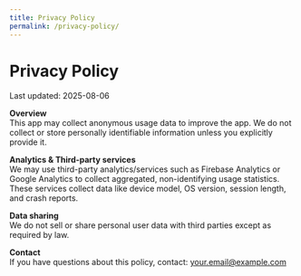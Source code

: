```yaml
---
title: Privacy Policy
permalink: /privacy-policy/
---
```


# Privacy Policy
Last updated: 2025-08-06

**Overview**  
This app may collect anonymous usage data to improve the app. We do not collect or store personally identifiable information unless you explicitly provide it.

**Analytics & Third-party services**  
We may use third-party analytics/services such as Firebase Analytics or Google Analytics to collect aggregated, non-identifying usage statistics. These services collect data like device model, OS version, session length, and crash reports.

**Data sharing**  
We do not sell or share personal user data with third parties except as required by law.

**Contact**  
If you have questions about this policy, contact: your.email@example.com
